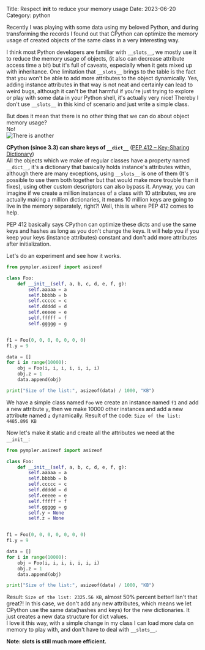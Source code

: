 Title: Respect __init__ to reduce your memory usage
Date: 2023-06-20
Category: python

Recently I was playing with some data using my beloved Python, and during transforming the records I found out
that CPython can optimize the memory usage of created objects of the same class in a very interesting way.  

I think most Python developers are familiar with `__slots__`, we mostly use it to reduce the memory usage of objects,
(it also can decrease attribute access time a bit) but it's full of caveats, especially when it gets mixed up with inheritance.
One limitation that `__slots__` brings to the table is the fact that you won't be able to add more attributes to the object
dynamically. Yes, adding instance attributes in that way is not neat and certainly can lead to weird bugs, although it can't be
that harmful if you're just trying to explore or play with some data in your Python shell, it's actually very nice!
Thereby I don't use `__slots__` in this kind of scenario and just write a simple class.

But does it mean that there is no other thing that we can do about object memory usage?  
No!  
![There is another]({static}/images/there-is-another.jpg "There is another")

**CPython (since 3.3) can share keys of `__dict__`** ([PEP 412 – Key-Sharing Dictionary](https://peps.python.org/pep-0412/))  
All the objects which we make of regular classes have a property named `__dict__`, it's a dictionary that basically holds
instance's attributes within, although there are many exceptions, using `__slots__` is one of them (It's possible to use them both
together but that would make more trouble than it fixes), using other custom descriptors can also bypass it.
Anyway, you can imagine if we create a million instances of a class with 10 attributes, we are actually making a million dictionaries,
it means 10 million keys are going to live in the memory separately, right?! Well, this is where PEP 412 comes to help.  

PEP 412 basically says CPython can optimize these dicts and use the same keys and hashes as long as you don't change the keys.
It will help you if you keep your keys (instance attributes) constant and don't add more attributes after initialization.

Let's do an experiment and see how it works.  
``` python
from pympler.asizeof import asizeof

class Foo:
    def __init__(self, a, b, c, d, e, f, g):
        self.aaaaa = a
        self.bbbbb = b
        self.ccccc = c
        self.ddddd = d
        self.eeeee = e
        self.fffff = f
        self.ggggg = g


f1 = Foo(0, 0, 0, 0, 0, 0, 0)
f1.y = 9

data = []
for i in range(10000):
    obj = Foo(i, i, i, i, i, i, i)
    obj.z = 1
    data.append(obj)

print("Size of the list:", asizeof(data) / 1000, "KB")
```

We have a simple class named `Foo` we create an instance named `f1` and add a new attribute `y`, then we make 10000 other instances and add
a new attribute named `z` dynamically. Result of the code: `Size of the list: 4485.896 KB`  

Now let's make it static and create all the attributes we need at the `__init__`:

``` python
from pympler.asizeof import asizeof

class Foo:
    def __init__(self, a, b, c, d, e, f, g):
        self.aaaaa = a
        self.bbbbb = b
        self.ccccc = c
        self.ddddd = d
        self.eeeee = e
        self.fffff = f
        self.ggggg = g
        self.y = None
        self.z = None


f1 = Foo(0, 0, 0, 0, 0, 0, 0)
f1.y = 9

data = []
for i in range(10000):
    obj = Foo(i, i, i, i, i, i, i)
    obj.z = 1
    data.append(obj)

print("Size of the list:", asizeof(data) / 1000, "KB")
```

Result: `Size of the list: 2325.56 KB`, almost 50% percent better! Isn't that great?! In this case, we don't add any new attributes,
which means we let CPython use the same data(hashes and keys) for the new dictionaries. It just creates a new data structure for dict values.  
I love it this way, with a simple change in my class I can load more data on memory to play with, and don't have to deal with `__slots__`.

**Note: __slots__ is still much more efficient.**
